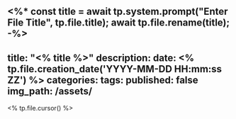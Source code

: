 <%*
const title = await tp.system.prompt("Enter File Title", tp.file.title);
await tp.file.rename(title);
-%>
---
title: "<% title %>"
description:
date: <% tp.file.creation_date('YYYY-MM-DD HH:mm:ss ZZ') %>
categories:
tags:
published: false
img_path: /assets/
---

<% tp.file.cursor() %>

